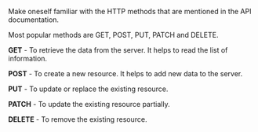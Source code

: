 Make oneself familiar with the HTTP methods that are mentioned in the API documentation.

Most popular methods are GET, POST, PUT, PATCH and DELETE.

  **GET** - To retrieve the data from the server. It helps to read the list of information.

  **POST** - To create a new resource. It helps to add new data to the server.

  **PUT** - To update or replace the existing resource.

  **PATCH** - To update the existing resource partially.

  **DELETE** - To remove the existing resource.
